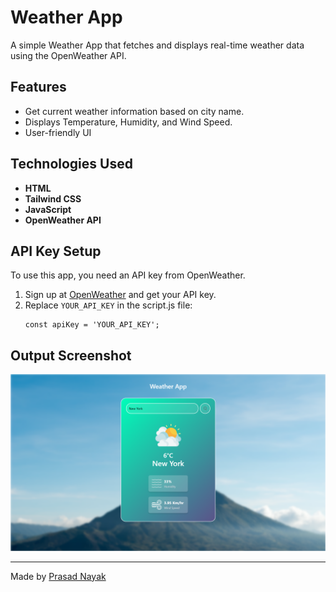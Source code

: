 # Weather App

A simple Weather App that fetches and displays real-time weather data using the OpenWeather API.

## Features
- Get current weather information based on city name.
- Displays Temperature, Humidity, and Wind Speed.
- User-friendly UI

## Technologies Used
- **HTML**
- **Tailwind CSS**
- **JavaScript**
- **OpenWeather API**

## API Key Setup
To use this app, you need an API key from OpenWeather.

1. Sign up at [OpenWeather](https://openweathermap.org/api) and get your API key.
2. Replace `YOUR_API_KEY` in the script.js file:
   ```
   const apiKey = 'YOUR_API_KEY';
   ```

## Output Screenshot
![Weather App Screenshot](images/output.png)

---
Made by [Prasad Nayak](https://github.com/PrasadNayak01)